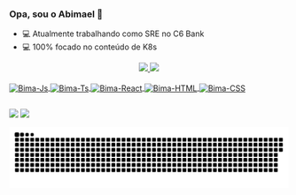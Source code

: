 ### Opa, sou o Abimael 👋

- 💻 Atualmente trabalhando como SRE no C6 Bank
- 💻 100% focado no conteúdo de K8s

<div align="center">
  <a href="https://github.com/abimaelalves">
  <img height="180em" src="https://github-readme-stats.vercel.app/api?username=abimaelalves&show_icons=true&theme=dark&include_all_commits=true&count_private=true"/>
  <img height="180em" src="https://github-readme-stats.vercel.app/api/top-langs/?username=abimaelalves&layout=compact&langs_count=7&theme=dark"/>
</div>
<div style="display: inline_block"><br>
  <img align="center" alt="Bima-Js" height="30" width="40" src="https://cdn.jsdelivr.net/gh/devicons/devicon/icons/docker/docker-original-wordmark.svg">
  <img align="center" alt="Bima-Ts" height="30" width="40" src="https://cdn.jsdelivr.net/gh/devicons/devicon/icons/kubernetes/kubernetes-plain.svg">
  <img align="center" alt="Bima-React" height="30" width="40" src="https://cdn.jsdelivr.net/gh/devicons/devicon/icons/linux/linux-original.svg">
  <img align="center" alt="Bima-HTML" height="30" width="40" src="https://cdn.jsdelivr.net/gh/devicons/devicon/icons/jenkins/jenkins-original.svg">
  <img align="center" alt="Bima-CSS" height="30" width="40" src="https://cdn.jsdelivr.net/gh/devicons/devicon/icons/bash/bash-plain.svg">
  
</div>
  
  ##
 
<div> 
  <a href = "mailto:ti.abimael@gmail.com"><img src="https://img.shields.io/badge/-Gmail-%23333?style=for-the-badge&logo=gmail&logoColor=white" target="_blank"></a>
  <a href="https://www.linkedin.com/in/abimael-santos-364b10b5/" target="_blank"><img src="https://img.shields.io/badge/-LinkedIn-%230077B5?style=for-the-badge&logo=linkedin&logoColor=white" target="_blank"></a> 
 
  ![Snake animation](https://github.com/abimaelalves/abimaelalves/blob/output/github-contribution-grid-snake.svg)
 
</div>
